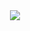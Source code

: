 <div align="center"> <img src="https://metrics.lecoq.io/cathead1024?template=classic&config.timezone=Asia%2FShanghai"> </div>
